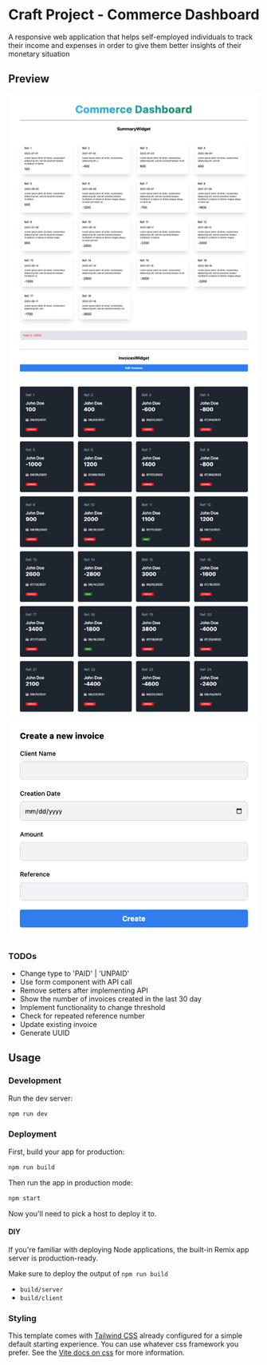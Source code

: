 # Craft Project - Commerce Dashboard

A responsive web application that helps self-employed individuals to track their income and expenses in order to give them better insights of their monetary situation

## Preview

![summary-widget](files/summary-widget.png)
![invoice-widget](files/invoice-widget.png)
![invoice-form](files/invoice-form.png)

### TODOs

- Change type to 'PAID' | 'UNPAID'
- Use form component with API call
- Remove setters after implementing API
- Show the number of invoices created in the last 30 day
- Implement functionality to change threshold
- Check for repeated reference number
- Update existing invoice
- Generate UUID

## Usage

### Development

Run the dev server:

```sh
npm run dev
```

### Deployment

First, build your app for production:

```sh
npm run build
```

Then run the app in production mode:

```sh
npm start
```

Now you'll need to pick a host to deploy it to.

#### DIY

If you're familiar with deploying Node applications, the built-in Remix app server is production-ready.

Make sure to deploy the output of `npm run build`

- `build/server`
- `build/client`

### Styling

This template comes with [Tailwind CSS](https://tailwindcss.com/) already configured for a simple default starting experience. You can use whatever css framework you prefer. See the [Vite docs on css](https://vitejs.dev/guide/features.html#css) for more information.

